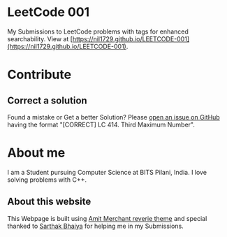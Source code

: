 # LeetCode 001
My Submissions to LeetCode problems with tags for enhanced searchability. View at [https://nil1729.github.io/LEETCODE-001](https://nil1729.github.io/LEETCODE-001).

# Contribute
## Correct a solution
Found a mistake or Get a better Solution? Please [open an issue on GitHub](https://github.com/nil1729/LEETCODE-001/issues) having the format "[CORRECT] LC 414. Third Maximum Number".

# About me
I am a Student pursuing Computer Science at BITS Pilani, India. I love solving problems with C++.

## About this website
This Webpage is built using [Amit Merchant reverie theme](https://github.com/amitmerchant1990/reverie) and special thanked to [Sarthak Bhaiya](https://github.com/sarthak-sehgal) for helping me in my Submissions.
